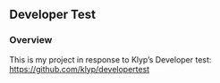 ## Developer Test

### Overview

This is my project in response to Klyp’s Developer test: https://github.com/klyp/developertest
